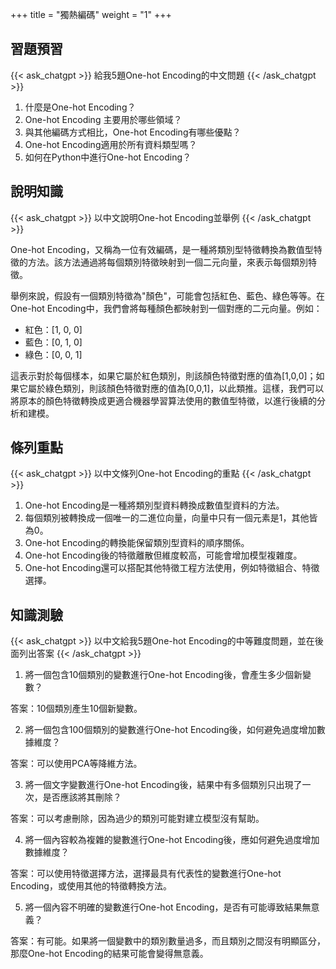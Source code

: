 +++
title = "獨熱編碼"
weight = "1"
+++
## 習題預習
{{< ask_chatgpt >}}
給我5題One-hot Encoding的中文問題
{{< /ask_chatgpt >}}

1. 什麼是One-hot Encoding？
2. One-hot Encoding 主要用於哪些領域？
3. 與其他編碼方式相比，One-hot Encoding有哪些優點？
4. One-hot Encoding適用於所有資料類型嗎？
5. 如何在Python中進行One-hot Encoding？   

## 說明知識
{{< ask_chatgpt >}}
以中文說明One-hot Encoding並舉例
{{< /ask_chatgpt >}}

One-hot Encoding，又稱為一位有效編碼，是一種將類別型特徵轉換為數值型特徵的方法。該方法通過將每個類別特徵映射到一個二元向量，來表示每個類別特徵。

舉例來說，假設有一個類別特徵為"顏色"，可能會包括紅色、藍色、綠色等等。在One-hot Encoding中，我們會將每種顏色都映射到一個對應的二元向量。例如：

- 紅色：[1, 0, 0]
- 藍色：[0, 1, 0]
- 綠色：[0, 0, 1]

這表示對於每個樣本，如果它屬於紅色類別，則該顏色特徵對應的值為[1,0,0]；如果它屬於綠色類別，則該顏色特徵對應的值為[0,0,1]，以此類推。這樣，我們可以將原本的顏色特徵轉換成更適合機器學習算法使用的數值型特徵，以進行後續的分析和建模。   

## 條列重點
{{< ask_chatgpt >}}
以中文條列One-hot Encoding的重點
{{< /ask_chatgpt >}}

1. One-hot Encoding是一種將類別型資料轉換成數值型資料的方法。
2. 每個類別被轉換成一個唯一的二進位向量，向量中只有一個元素是1，其他皆為0。
3. One-hot Encoding的轉換能保留類別型資料的順序關係。
4. One-hot Encoding後的特徵離散但維度較高，可能會增加模型複雜度。
5. One-hot Encoding還可以搭配其他特徵工程方法使用，例如特徵組合、特徵選擇。   

## 知識測驗
{{< ask_chatgpt >}}
以中文給我5題One-hot Encoding的中等難度問題，並在後面列出答案
{{< /ask_chatgpt >}}

1. 將一個包含10個類別的變數進行One-hot Encoding後，會產生多少個新變數？

答案：10個類別產生10個新變數。

2. 將一個包含100個類別的變數進行One-hot Encoding後，如何避免過度增加數據維度？

答案：可以使用PCA等降維方法。

3. 將一個文字變數進行One-hot Encoding後，結果中有多個類別只出現了一次，是否應該將其刪除？

答案：可以考慮刪除，因為過少的類別可能對建立模型沒有幫助。

4. 將一個內容較為複雜的變數進行One-hot Encoding後，應如何避免過度增加數據維度？

答案：可以使用特徵選擇方法，選擇最具有代表性的變數進行One-hot Encoding，或使用其他的特徵轉換方法。

5. 將一個內容不明確的變數進行One-hot Encoding，是否有可能導致結果無意義？

答案：有可能。如果將一個變數中的類別數量過多，而且類別之間沒有明顯區分，那麼One-hot Encoding的結果可能會變得無意義。   

